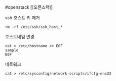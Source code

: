 #openstack 
[[오픈스택]]

ssh 호스트 키 제거

```/bin/bash
rm -rf /etc/ssh/ssh_host_*
```

호스트네임 변경

```/bin/bash
cat > /etc/hostname << E0F
sample
E0F
```

네트워크 

```/bin/bash
cat > /etc/sysconfig/network-scripts/ifcfg-ens33
```


```/bin/bash

```


```/bin/bash

```


```/bin/bash

```


```/bin/bash

```


